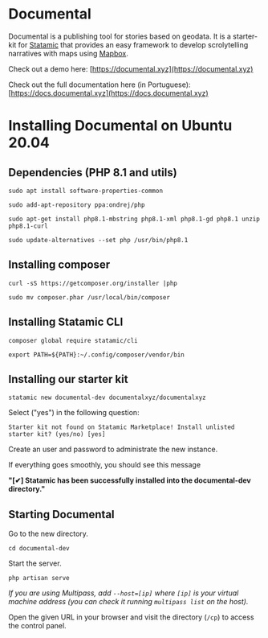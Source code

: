 # Documental

Documental is a publishing tool for stories based on geodata. It is a starter-kit for [Statamic](https://statamic.com) that provides an easy framework to develop scrolytelling narratives with maps using [Mapbox](https://mapbox.com). 

Check out a demo here: [https://documental.xyz](https://documental.xyz)

Check out the full documentation here (in Portuguese): [https://docs.documental.xyz](https://docs.documental.xyz)

# Installing Documental on Ubuntu 20.04

## Dependencies (PHP 8.1 and utils)

`sudo apt install software-properties-common`

`sudo add-apt-repository ppa:ondrej/php`

`sudo apt-get install php8.1-mbstring php8.1-xml php8.1-gd php8.1 unzip php8.1-curl`

`sudo update-alternatives --set php /usr/bin/php8.1`

## Installing composer

`curl -sS https://getcomposer.org/installer |php `

`sudo mv composer.phar /usr/local/bin/composer`

## Installing Statamic CLI

`composer global require statamic/cli`

`export PATH=${PATH}:~/.config/composer/vendor/bin`

## Installing our starter kit

`statamic new documental-dev documentalxyz/documentalxyz`

Select ("yes") in the following question:

`Starter kit not found on Statamic Marketplace! Install unlisted starter kit? (yes/no) [yes]`

Create an user and password to administrate the new instance.

If everything goes smoothly, you should see this message

**"[✔] Statamic has been successfully installed into the documental-dev directory."**

## Starting Documental

Go to the new directory.

`cd documental-dev`

Start the server.

`php artisan serve`

*If you are using Multipass, add `--host=[ip]` where `[ip]` is your virtual machine address (you can check it running `multipass list` on the host).*

Open the given URL in your browser and visit the directory (`/cp`) to access the control panel.
